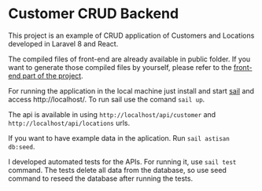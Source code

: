 # Customer CRUD Backend

This project is an example of CRUD application of Customers and Locations developed in Laravel 8 and React. 

The compiled files of front-end are already available in public folder. If you want to generate those compiled files by yourself, please refer to the  [front-end part of the project](https://github.com/diogosmendonca/customer-crud-frontend).

For running the application in the local machine just install and start [sail](https://laravel.com/docs/8.x/sail) and access http://localhost/. To run sail use the comand `sail up`.

The api is available in using `http://localhost/api/customer` and `http://localhost/api/locations` urls.

If you want to have example data in the aplication. Run `sail astisan db:seed`.

I developed automated tests for the APIs. For running it, use `sail test` command. The tests delete all data from the database, so use seed command to reseed the database after running the tests.

